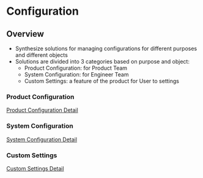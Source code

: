# Configuration

## Overview

- Synthesize solutions for managing configurations for different purposes and different objects
- Solutions are divided into 3 categories based on purpose and object:
  - Product Configuration: for Product Team
  - System Configuration: for Engineer Team
  - Custom Settings: a feature of the product for User to settings

### Product Configuration

[Product Configuration Detail](./resources/Product_Configuration.md)

### System Configuration

[System Configuration Detail](./resources/System_Configuration.md)

### Custom Settings

[Custom Settings Detail](./resources/Custom_Setting.md)
